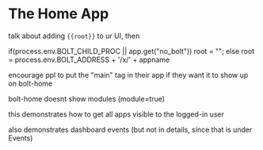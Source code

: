 # The Home App

talk about adding `{{root}}` to ur UI, then

if\(process.env.BOLT\_CHILD\_PROC \|\| app.get\("no\_bolt"\)\) root = ""; else root = process.env.BOLT\_ADDRESS + '/x/' + appname

encourage ppl to put the "main" tag in their app if they want it to show up on bolt-home

bolt-home doesnt show modules \(module=true\)

this demonstrates how to get all apps visible to the logged-in user

also demonstrates dashboard events \(but not in details, since that is under Events\)

